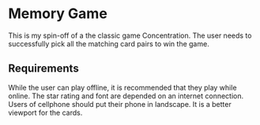 # Memory Game #

This is my spin-off of a the classic game Concentration.  The user needs to successfully pick all the matching card pairs to win the game.

## Requirements ##

While the user can play offline, it is recommended that they play while online.
The star rating and font are depended on an internet connection.
Users of cellphone should put their phone in landscape.  It is a better viewport for the cards.